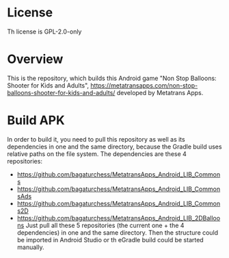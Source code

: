 # License

Th license is GPL-2.0-only

# Overview

This is the repository, which builds this Android game "Non Stop Balloons: Shooter for Kids and Adults", https://metatransapps.com/non-stop-balloons-shooter-for-kids-and-adults/ developed by Metatrans Apps.

# Build APK

In order to build it, you need to pull this repository as well as its dependencies in one and the same directory, because the Gradle build uses relative paths on the file system.
The dependencies are these 4 repositories:
  -  https://github.com/bagaturchess/MetatransApps_Android_LIB_Commons
  -  https://github.com/bagaturchess/MetatransApps_Android_LIB_CommonsAds
  -  https://github.com/bagaturchess/MetatransApps_Android_LIB_Commons2D
  -  https://github.com/bagaturchess/MetatransApps_Android_LIB_2DBalloons
Just pull all these 5 repositories (the current one + the 4 dependencies) in one and the same directory.
Then the structure could be imported in Android Studio or th eGradle build could be started manually.
